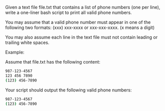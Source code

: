 Given a text file file.txt that contains a list of phone numbers (one per line), write a one-liner bash script to print all valid phone numbers.

You may assume that a valid phone number must appear in one of the following two formats: (xxx) xxx-xxxx or xxx-xxx-xxxx. (x means a digit)

You may also assume each line in the text file must not contain leading or trailing white spaces.

Example:

Assume that file.txt has the following content:

```bash
987-123-4567
123 456 7890
(123) 456-7890
```

Your script should output the following valid phone numbers:

```bash
987-123-4567
(123) 456-7890
```
